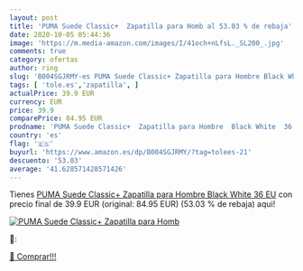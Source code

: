 ```yaml
---
layout: post
title: 'PUMA Suede Classic+  Zapatilla para Homb al 53.03 % de rebaja'
date: 2020-10-05 05:44:36
image: 'https://m.media-amazon.com/images/I/41och+nLfsL._SL200_.jpg'
comments: true
category: ofertas
author: ring
slug: 'B004SGJRMY-es PUMA Suede Classic+ Zapatilla para Hombre Black White 36 EU'
tags: [ 'tole.es','zapatilla', ]
actualPrice: 39.9 EUR
currency: EUR
price: 39.9
comparePrice: 84.95 EUR
prodname: 'PUMA Suede Classic+  Zapatilla para Hombre  Black White  36 EU'
country: 'es'
flag: '🇪🇸'
buyurl: 'https://www.amazon.es/dp/B004SGJRMY/?tag=tolees-21'
descuento: '53.03'
average: '41.628571428571426'
---
```


Tienes [PUMA Suede Classic+  Zapatilla para Hombre  Black White  36 EU](https://www.amazon.es/dp/B004SGJRMY/?tag=tolees-21) con precio final de  39.9 EUR (original: 84.95 EUR) (53.03 %  de rebaja) aqui!

[![PUMA Suede Classic+  Zapatilla para Homb](https://m.media-amazon.com/images/I/41och+nLfsL._SL200_.jpg)](https://www.amazon.es/dp/B004SGJRMY/?tag=tolees-21)

🔎:


[🛒 Comprar!!!](https://www.amazon.es/dp/B004SGJRMY/?tag=tolees-21)

